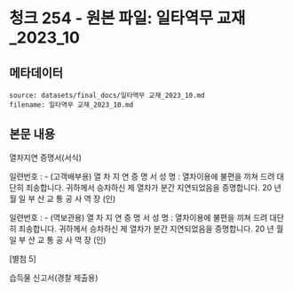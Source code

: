 # 청크 254 - 원본 파일: 일타역무 교재_2023_10

## 메타데이터

```
source: datasets/final_docs/일타역무 교재_2023_10.md
filename: 일타역무 교재_2023_10.md
```

## 본문 내용

열차지연 증명서(서식)

일련번호 : - (고객배부용)    열 차 지 연 증 명 서    성 명 :    열차이용에 불편을 끼쳐 드려 대단히 죄송합니다.  귀하께서 승차하신 제  열차가  분간 지연되었음을 증명합니다.    20 년 월 일    부 산 교 통 공 사 역 장 (인)

일련번호 : - (역보관용)    열 차 지 연 증 명 서    성 명 :    열차이용에 불편을 끼쳐 드려 대단히 죄송합니다.  귀하께서 승차하신 제  열차가  분간 지연되었음을 증명합니다.  20 년 월 일    부 산 교 통 공 사 역 장 (인)

[별첨 5]

습득물 신고서(경찰 제출용)